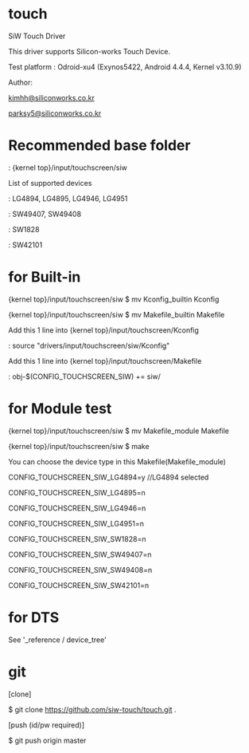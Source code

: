 # touch
SiW Touch Driver

This driver supports Silicon-works Touch Device.

Test platform : Odroid-xu4 (Exynos5422, Android 4.4.4, Kernel v3.10.9)

Author:

kimhh@siliconworks.co.kr

parksy5@siliconworks.co.kr

# Recommended base folder

: {kernel top}/input/touchscreen/siw


List of supported devices

: LG4894, LG4895, LG4946, LG4951

: SW49407, SW49408

: SW1828

: SW42101


# for Built-in

{kernel top}/input/touchscreen/siw $ mv Kconfig_builtin Kconfig

{kernel top}/input/touchscreen/siw $ mv Makefile_builtin Makefile


Add this 1 line into {kernel top}/input/touchscreen/Kconfig

: source "drivers/input/touchscreen/siw/Kconfig"

Add this 1 line into {kernel top}/input/touchscreen/Makefile

: obj-$(CONFIG_TOUCHSCREEN_SIW) += siw/


# for Module test

{kernel top}/input/touchscreen/siw $ mv Makefile_module Makefile

{kernel top}/input/touchscreen/siw $ make


You can choose the device type in this Makefile(Makefile_module)

CONFIG_TOUCHSCREEN_SIW_LG4894=y   //LG4894 selected

CONFIG_TOUCHSCREEN_SIW_LG4895=n

CONFIG_TOUCHSCREEN_SIW_LG4946=n

CONFIG_TOUCHSCREEN_SIW_LG4951=n

CONFIG_TOUCHSCREEN_SIW_SW1828=n

CONFIG_TOUCHSCREEN_SIW_SW49407=n

CONFIG_TOUCHSCREEN_SIW_SW49408=n

CONFIG_TOUCHSCREEN_SIW_SW42101=n

# for DTS

See '_reference / device_tree'


# git

[clone]

$ git clone https://github.com/siw-touch/touch.git .

[push (id/pw required)]

$ git push origin master

